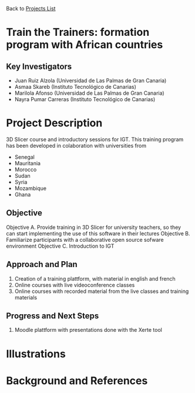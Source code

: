 Back to [Projects List](../../README.md#ProjectsList)

# Train the Trainers: formation program with African countries


## Key Investigators

- Juan Ruiz Alzola (Universidad de Las Palmas de Gran Canaria)
- Asmaa Skareb (Instituto Tecnológico de Canarias)
- Marilola Afonso (Universidad de Las Palmas de Gran Canaria)
- Nayra Pumar Carreras (Instituto Tecnológico de Canarias)

# Project Description

3D Slicer course and introductory sessions for IGT. This training program has been developed in colaboration with universities from
* Senegal
* Mauritania
* Morocco
* Sudan
* Syria
* Mozambique
* Ghana

<!-- Add a short paragraph describing the project. -->

## Objective

<!-- Describe here WHAT you would like to achieve (what you will have as end result). -->

Objective A. Provide training in 3D Slicer for university teachers, so they can start implementing the use of this software in their lectures
Objective B. Familiarize participants with a collaborative open source sofware environment
Objective C. Introduction to IGT

## Approach and Plan

<!-- Describe here HOW you would like to achieve the objectives stated above. -->

1. Creation of a training plattform, with material in english and french
1. Online courses with live videoconference classes
1. Online courses with recorded material from the live classes and training materials

## Progress and Next Steps

<!-- Update this section as you make progress, describing of what you have ACTUALLY DONE. If there are specific steps that you could not complete then you can describe them here, too. -->

1. Moodle plattform with presentations done with the Xerte tool



# Illustrations

<!-- Add pictures and links to videos that demonstrate what has been accomplished.
![Description of picture](Example2.jpg)
![Some more images](Example2.jpg)
-->

# Background and References

<!-- If you developed any software, include link to the source code repository. If possible, also add links to sample data, and to any relevant publications. -->
